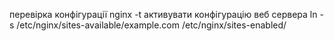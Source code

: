 перевірка конфігурації
nginx -t 
активувати конфігурацію веб сервера
ln -s /etc/nginx/sites-available/example.com /etc/nginx/sites-enabled/ 
